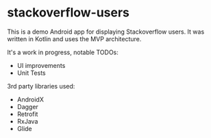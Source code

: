 # stackoverflow-users
This is a demo Android app for displaying Stackoverflow users.
It was written in Kotlin and uses the MVP architecture.

It's a work in progress, notable TODOs:
- UI improvements
- Unit Tests

3rd party libraries used:
- AndroidX
- Dagger
- Retrofit
- RxJava
- Glide